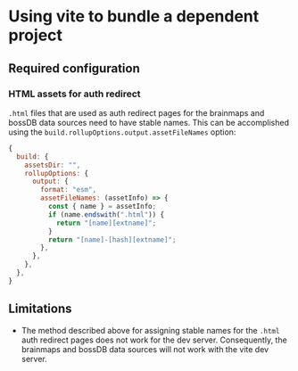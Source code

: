 # Using vite to bundle a dependent project

## Required configuration

### HTML assets for auth redirect

`.html` files that are used as auth redirect pages for the brainmaps and bossDB
data sources need to have stable names. This can be accomplished using the
`build.rollupOptions.output.assetFileNames` option:

```javascript
{
  build: {
    assetsDir: "",
    rollupOptions: {
      output: {
        format: "esm",
        assetFileNames: (assetInfo) => {
          const { name } = assetInfo;
          if (name.endswith(".html")) {
            return "[name][extname]";
          }
          return "[name]-[hash][extname]";
        },
      },
    },
  },
}
```

## Limitations

- The method described above for assigning stable names for the `.html` auth
  redirect pages does not work for the dev server. Consequently, the brainmaps
  and bossDB data sources will not work with the vite dev server.
